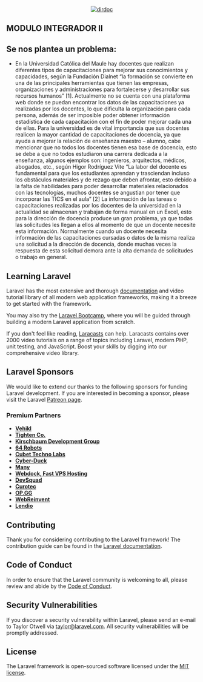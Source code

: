 <p align="center"><a href="https://laravel.com" target="_blank"><img src='https://i.postimg.cc/Y0xf8R1F/dirdoc.png' border='0' alt='dirdoc'/></a></a></p>


## MODULO INTEGRADOR II

## Se nos plantea un problema: 

- En la Universidad Católica del Maule hay docentes que realizan diferentes tipos de capacitaciones para mejorar sus conocimientos y 
capacidades, según la Fundación Dialnet “la formación se convierte en una de las principales herramientas que tienen las empresas, 
organizaciones y administraciones para fortalecerse y desarrollar sus recursos humanos” [1]. Actualmente no se cuenta con una 
plataforma web donde se puedan encontrar los datos de las capacitaciones ya realizadas por los docentes, lo que dificulta la 
organización para cada persona, además de ser imposible poder obtener información estadística de cada capacitación con el fin de 
poder mejorar cada una de ellas.
Para la universidad es de vital importancia que sus docentes realicen la mayor cantidad de capacitaciones de docencia, ya que ayuda a 
mejorar la relación de enseñanza maestro – alumno, cabe mencionar que no todos los docentes tienen esa base de docencia, esto se 
debe a que no todos estudiaron una carrera dedicada a la enseñanza, algunos ejemplos son: ingenieros, arquitectos, médicos, abogados, 
etc., según Higor Rodríguez Vite “La labor del docente es fundamental para que los estudiantes aprendan y trasciendan incluso los 
obstáculos materiales y de rezago que deben afrontar, esto debido a la falta de habilidades para poder desarrollar materiales
relacionados con las tecnologías, muchos docentes se angustian por tener que incorporar las TICS en el aula” [2]
La información de las tareas o capacitaciones realizadas por los docentes de la universidad en la actualidad se almacenan y trabajan de 
forma manual en un Excel, esto para la dirección de docencia produce un gran problema, ya que todas las solicitudes les llegan a ellos 
al momento de que un docente necesite esta información. Normalmente cuando un docente necesita información de las capacitaciones 
cursadas o datos de la misma realiza una solicitud a la dirección de docencia, donde muchas veces la respuesta de esta solicitud demora 
ante la alta demanda de solicitudes o trabajo en general.


## Learning Laravel

Laravel has the most extensive and thorough [documentation](https://laravel.com/docs) and video tutorial library of all modern web application frameworks, making it a breeze to get started with the framework.

You may also try the [Laravel Bootcamp](https://bootcamp.laravel.com), where you will be guided through building a modern Laravel application from scratch.

If you don't feel like reading, [Laracasts](https://laracasts.com) can help. Laracasts contains over 2000 video tutorials on a range of topics including Laravel, modern PHP, unit testing, and JavaScript. Boost your skills by digging into our comprehensive video library.

## Laravel Sponsors

We would like to extend our thanks to the following sponsors for funding Laravel development. If you are interested in becoming a sponsor, please visit the Laravel [Patreon page](https://patreon.com/taylorotwell).

### Premium Partners

- **[Vehikl](https://vehikl.com/)**
- **[Tighten Co.](https://tighten.co)**
- **[Kirschbaum Development Group](https://kirschbaumdevelopment.com)**
- **[64 Robots](https://64robots.com)**
- **[Cubet Techno Labs](https://cubettech.com)**
- **[Cyber-Duck](https://cyber-duck.co.uk)**
- **[Many](https://www.many.co.uk)**
- **[Webdock, Fast VPS Hosting](https://www.webdock.io/en)**
- **[DevSquad](https://devsquad.com)**
- **[Curotec](https://www.curotec.com/services/technologies/laravel/)**
- **[OP.GG](https://op.gg)**
- **[WebReinvent](https://webreinvent.com/?utm_source=laravel&utm_medium=github&utm_campaign=patreon-sponsors)**
- **[Lendio](https://lendio.com)**

## Contributing

Thank you for considering contributing to the Laravel framework! The contribution guide can be found in the [Laravel documentation](https://laravel.com/docs/contributions).

## Code of Conduct

In order to ensure that the Laravel community is welcoming to all, please review and abide by the [Code of Conduct](https://laravel.com/docs/contributions#code-of-conduct).

## Security Vulnerabilities

If you discover a security vulnerability within Laravel, please send an e-mail to Taylor Otwell via [taylor@laravel.com](mailto:taylor@laravel.com). All security vulnerabilities will be promptly addressed.

## License

The Laravel framework is open-sourced software licensed under the [MIT license](https://opensource.org/licenses/MIT).
